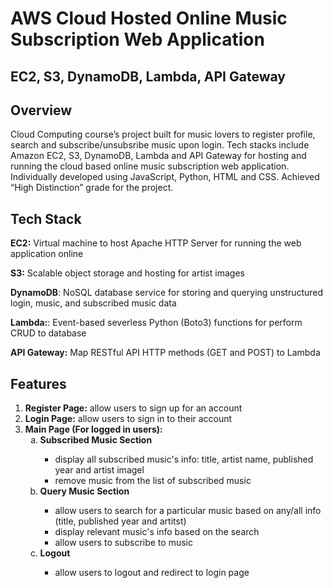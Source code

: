 <h1>AWS Cloud Hosted Online Music Subscription Web Application</h1>
<h2>EC2, S3, DynamoDB, Lambda, API Gateway</h2>

## Overview
Cloud Computing course’s project built for music lovers to register profile, search and subscribe/unsubsribe music upon login. Tech stacks include Amazon EC2, S3, DynamoDB, Lambda and API Gateway for hosting and running the cloud based online music subscription web application. Individually developed using JavaScript, Python, HTML and CSS. Achieved “High Distinction” grade for the project.

## Tech Stack
**EC2:** Virtual machine to host Apache HTTP Server for running the web application online

**S3:** Scalable object storage and hosting for artist images

**DynamoDB**: NoSQL database service for storing and querying unstructured login, music, and subscribed music data</h3>

**Lambda:**: Event-based severless Python (Boto3) functions for perform CRUD to database

**API Gateway:** Map RESTful API HTTP methods (GET and POST) to Lambda

## Features
1. **Register Page:** allow users to sign up for an account
2. **Login Page:** allow users to sign in to their account
3. **Main Page (For logged in users):**
    <ol type="a">
        <li><strong>Subscribed Music Section</strong></li>
        <ul>
            <li>display all subscribed music's info: title, artist name, published year and artist imagel</li>
            <li>remove music from the list of subscribed music</li>
        </ul>
        <li><strong>Query Music Section</strong></li>
        <ul>
            <li>allow users to search for a particular music based on any/all info (title, published year and artitst)</li>
            <li>display relevant music's info based on the search</li>
            <li>allow users to subscribe to music</li>
        </ul>
        <li><strong>Logout</strong></li>
        <ul>
            <li>allow users to logout and redirect to login page</li>
        </ul>
    </ol>
